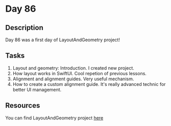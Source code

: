 # Day 86

## Description

Day 86 was a first day of LayoutAndGeometry project!

## Tasks

1. Layout and geometry: Introduction. I created new project.
2. How layout works in SwiftUI. Cool repetion of previous lessons.
3. Alignment and alignment guides. Very useful mechanism.
4. How to create a custom alignment guide. It's really advanced technic for better UI management.

## Resources

You can find LayoutAndGeometry project [here](/Sources/LayoutAndGeometry/)
